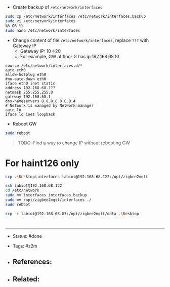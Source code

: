 # 
- Create backup of `/etc/network/interfaces`
```bash
sudo cp /etc/network/interfaces /etc/network/interfaces.backup
sudo vi /etc/network/interfaces
%% OR %%
sudo nano /etc/network/interfaces
```

- Change content of file `/etc/network/interfaces`, replace `???` with Gateway IP
	- Gateway IP: 10->20
	- For example, GW at floor G has ip 192.168.68.10
```
source /etc/network/interfaces.d/*
auto eth0
allow-hotplug eth0
#no-auto-down eth0
iface eth0 inet static
address 192.168.68.???
netmask 255.255.255.0
gateway 192.168.68.1
dns-nameservers 8.8.8.8 8.8.8.4
# Network is managed by Network manager
auto lo
iface lo inet loopback
```

- Reboot GW
```bash
sudo reboot
```

> TODO: Find a way to change IP without rebooting GW


# For haint126 only
```bash
scp .\Desktop\interfaces labiot@192.168.68.122:/opt/zigbee2mqtt

ssh labiot@192.168.68.122
cd /etc/network
sudo mv interfaces interfaces.backup
sudo mv /opt/zigbee2mqtt/interfaces ./
sudo reboot

scp -r labiot@192.168.68.87:/opt/zigbee2mqtt/data .\Desktop
```



# 

---
- Status: #done

- Tags: #z2m

- References:
	- 

- Related:
	- 
